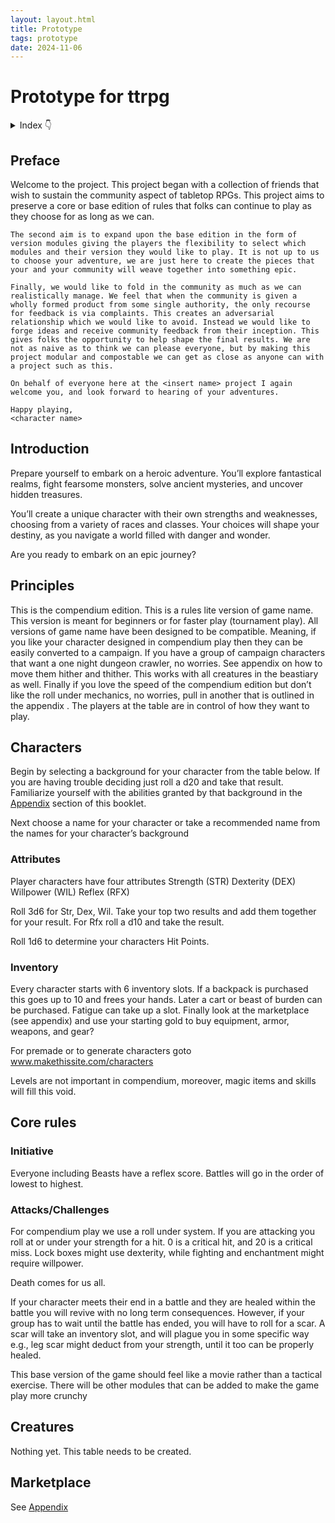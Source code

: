 ```yaml
---
layout: layout.html
title: Prototype
tags: prototype
date: 2024-11-06
---
```


# Prototype for ttrpg

<details>
  <summary>
    Index
    <span class="icon">👇</span>
  </summary>
  <ul>
    <li><a href="#preface">Preface</a></li>
    <li><a href="#introduction">Introduction</a></li>
    <li><a href="#Principles">Principles</a></li>
    <li><a href="#Characters">Characters</a></li>
    <li><a href="#Core-rules">Core rules</a></li>
    <li><a href="#Creatures">Creatures</a></li>
    <li><a href="#Marketplace">Marketplace</a></li>
  </ul>
</details>

<h2 id="preface">Preface</h2>

<p>
    Welcome to the <game name> project. This project began with a collection of friends that wish to sustain the community aspect of tabletop RPGs. This project aims to preserve a core or base edition of rules that folks can continue to play as they choose for as long as we can.
    
    The second aim is to expand upon the base edition in the form of version modules giving the players the flexibility to select which modules and their version they would like to play. It is not up to us to choose your adventure, we are just here to create the pieces that your and your community will weave together into something epic.

    Finally, we would like to fold in the community as much as we can realistically manage. We feel that when the community is given a wholly formed product from some single authority, the only recourse for feedback is via complaints. This creates an adversarial relationship which we would like to avoid. Instead we would like to forge ideas and receive community feedback from their inception. This gives folks the opportunity to help shape the final results. We are not as naive as to think we can please everyone, but by making this project modular and compostable we can get as close as anyone can with a project such as this.

    On behalf of everyone here at the <insert name> project I again welcome you, and look forward to hearing of your adventures.

    Happy playing,
    <character name>

<p>
<h2 id="introduction">Introduction</h2>

Prepare yourself to embark on a heroic adventure. You’ll explore fantastical realms, fight fearsome monsters, solve ancient mysteries, and uncover hidden treasures.

You’ll create a unique character with their own strengths and weaknesses, choosing from a variety of races and classes. Your choices will shape your destiny, as you navigate a world filled with danger and wonder.

Are you ready to embark on an epic journey?

## Principles

This is the compendium edition. This is a rules lite version of game name. This version is meant for beginners or for faster play (tournament play). All versions of game name have been designed to be compatible. Meaning, if you like your character designed in compendium play then they can be easily converted to a campaign. If you have a group of campaign characters that want a one night dungeon crawler, no worries. See appendix <link> on how to move them hither and thither. This works with all creatures in the beastiary as well. Finally if you love the speed of the compendium edition but don’t like the roll under mechanics, no worries, pull in another that is outlined in the appendix <link>. The players at the table are in control of how they want to play.

## Characters

Begin by selecting a background for your character from the table below. If you are having trouble deciding just roll a d20 and take that result. Familiarize yourself with the abilities granted by that background in the [Appendix](appendix#backgrounds) section of this booklet.

Next choose a name for your character or take a recommended name from the names for your character’s background

### Attributes

Player characters have four attributes
Strength (STR)
Dexterity (DEX)
Willpower (WIL)
Reflex (RFX)

Roll 3d6 for Str, Dex, Wil. Take your top two results and add them together for your result. For Rfx roll a d10 and take the result.

Roll 1d6 to determine your characters Hit Points.

### Inventory

Every character starts with 6 inventory slots. If a backpack is purchased this goes up to 10 and frees your hands. Later a cart or beast of burden can be purchased. Fatigue can take up a slot. Finally look at the marketplace (see appendix) and use your starting gold to buy equipment, armor, weapons, and gear?

For premade or to generate characters goto www.makethissite.com/characters

Levels are not important in compendium, moreover, magic items and skills will fill this void.

## Core rules

### Initiative

Everyone including Beasts have a reflex score. Battles will go in the order of lowest to highest.

### Attacks/Challenges

For compendium play we use a roll under system. If you are attacking you roll at or under your strength for a hit. 0 is a critical hit, and 20 is a critical miss. Lock boxes might use dexterity, while fighting and enchantment might require willpower.

Death comes for us all.

If your character meets their end in a battle and they are healed within the battle you will revive with no long term consequences. However, if your group has to wait until the battle has ended, you will have to roll for a scar. A scar will take an inventory slot, and will plague you in some specific way e.g., leg scar might deduct from your strength, until it too can be properly healed.

This base version of the game should feel like a movie rather than a tactical exercise. There will be other modules that can be added to make the game play more crunchy

## Creatures

Nothing yet. This table needs to be created. 

## Marketplace

See [Appendix](appendix)

